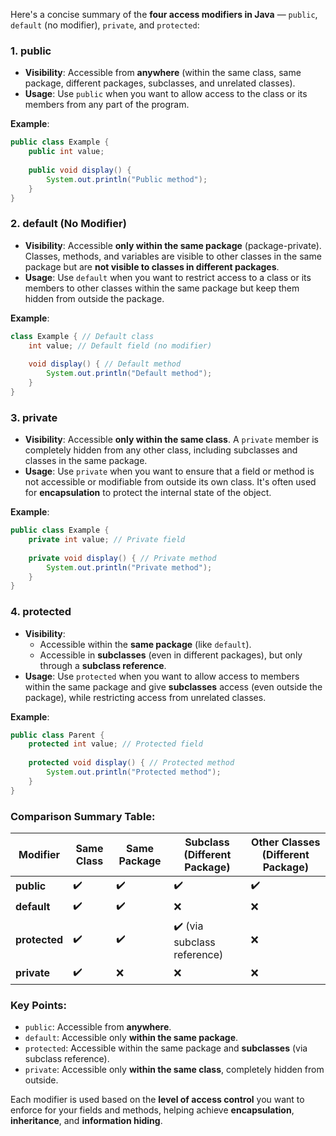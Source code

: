 Here's a concise summary of the **four access modifiers in Java** — `public`, `default` (no modifier), `private`, and `protected`:

### 1. **public**

- **Visibility**: Accessible from **anywhere** (within the same class, same package, different packages, subclasses, and unrelated classes).
- **Usage**: Use `public` when you want to allow access to the class or its members from any part of the program.
  
**Example**:
```java
public class Example {
    public int value;
    
    public void display() {
        System.out.println("Public method");
    }
}
```

### 2. **default** (No Modifier)

- **Visibility**: Accessible **only within the same package** (package-private). Classes, methods, and variables are visible to other classes in the same package but are **not visible to classes in different packages**.
- **Usage**: Use `default` when you want to restrict access to a class or its members to other classes within the same package but keep them hidden from outside the package.

**Example**:
```java
class Example { // Default class
    int value; // Default field (no modifier)
    
    void display() { // Default method
        System.out.println("Default method");
    }
}
```

### 3. **private**

- **Visibility**: Accessible **only within the same class**. A `private` member is completely hidden from any other class, including subclasses and classes in the same package.
- **Usage**: Use `private` when you want to ensure that a field or method is not accessible or modifiable from outside its own class. It's often used for **encapsulation** to protect the internal state of the object.

**Example**:
```java
public class Example {
    private int value; // Private field
    
    private void display() { // Private method
        System.out.println("Private method");
    }
}
```

### 4. **protected**

- **Visibility**:
  - Accessible within the **same package** (like `default`).
  - Accessible in **subclasses** (even in different packages), but only through a **subclass reference**.
- **Usage**: Use `protected` when you want to allow access to members within the same package and give **subclasses** access (even outside the package), while restricting access from unrelated classes.

**Example**:
```java
public class Parent {
    protected int value; // Protected field
    
    protected void display() { // Protected method
        System.out.println("Protected method");
    }
}
```

### **Comparison Summary Table**:

| Modifier   | Same Class | Same Package | Subclass (Different Package) | Other Classes (Different Package) |
|------------|------------|--------------|------------------------------|------------------------------------|
| **public**    | ✔️          | ✔️            | ✔️                            | ✔️                                  |
| **default**   | ✔️          | ✔️            | ❌                            | ❌                                  |
| **protected** | ✔️          | ✔️            | ✔️ (via subclass reference)   | ❌                                  |
| **private**   | ✔️          | ❌            | ❌                            | ❌                                  |

### **Key Points**:
- `public`: Accessible from **anywhere**.
- `default`: Accessible only **within the same package**.
- `protected`: Accessible within the same package and **subclasses** (via subclass reference).
- `private`: Accessible only **within the same class**, completely hidden from outside.

Each modifier is used based on the **level of access control** you want to enforce for your fields and methods, helping achieve **encapsulation**, **inheritance**, and **information hiding**.